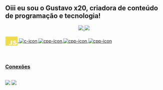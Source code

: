 ## Oiii eu sou o Gustavo x20, criadora de conteúdo de programação e tecnologia!
<div align="center">
  <a href="https://github.com/igugx">
  <img height="150em" src="https://github-readme-stats.vercel.app/api?username=igugx&show_icons=true&theme=dracula&include_all_commits=true&count_private=true"/>
  <img height="150m" src="https://github-readme-stats.vercel.app/api/top-langs/?username=igugx&layout=compact&langs_count=7&theme=dracula"/>
</div>

  <div style="display: inline_block"><br>
  <img align="center" alt="js-icon" height="30" width="40" src="https://raw.githubusercontent.com/devicons/devicon/master/icons/javascript/javascript-plain.svg">
    <img align="center" alt="c-icon" height="30" width="40" src="https://raw.githubusercontent.com/jmnote/z-icons/master/svg/c.svg">
    <img align="center" alt="cpp-icon" height="30" width="40" src="https://raw.githubusercontent.com/jmnote/z-icons/master/svg/cpp.svg">
    <img align="center" alt="cpp-icon" height="30" width="40" src="https://raw.githubusercontent.com/jmnote/z-icons/master/svg/c.svg">
    <img align="center" alt="cpp-icon" height="30" width="40" src="https://raw.githubusercontent.com/jmnote/z-icons/master/svg/c.svg">
    <br>
    <br>
    <br>
    <h3>Conexões</h3>
    <br>
      <a href = "mailto:gilapesgus@@gmail.com"><img src="https://img.shields.io/badge/-Gmail-%23333?style=for-the-badge&logo=gmail&logoColor=white" target="_blank"></a>
    <a href="https://www.linkedin.com/in/jos%C3%A9-gustavo-b8aa70238" target="_blank"><img src="https://img.shields.io/badge/-LinkedIn-%230077B5?style=for-the-badge&logo=linkedin&logoColor=white" target="_blank"></a> 

 
<!--
**igugx/igugx** is a ✨ _special_ ✨ repository because its `README.md` (this file) appears on your GitHub profile.

Here are some ideas to get you started:

- 🔭 I’m currently working on ...
- 🌱 I’m currently learning ...
- 👯 I’m looking to collaborate on ...
- 🤔 I’m looking for help with ...
- 💬 Ask me about ...
- 📫 How to reach me: ...
- 😄 Pronouns: ...
- ⚡ Fun fact: ...
-->
